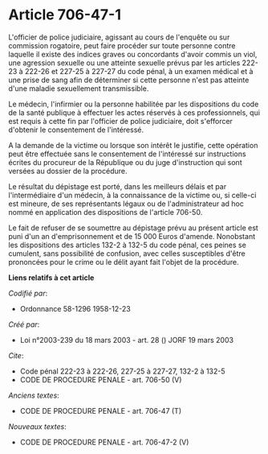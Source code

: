 # Article 706-47-1

L'officier de police judiciaire, agissant au cours de l'enquête ou sur commission rogatoire, peut faire procéder sur toute
personne contre laquelle il existe des indices graves ou concordants d'avoir commis un viol, une agression sexuelle ou une
atteinte sexuelle prévus par les articles 222-23 à 222-26 et 227-25 à 227-27 du code pénal, à un examen médical et à une
prise de sang afin de déterminer si cette personne n'est pas atteinte d'une maladie sexuellement transmissible.

Le médecin, l'infirmier ou la personne habilitée par les dispositions du code de la santé publique à effectuer les actes
réservés à ces professionnels, qui est requis à cette fin par l'officier de police judiciaire, doit s'efforcer d'obtenir le
consentement de l'intéressé.

A la demande de la victime ou lorsque son intérêt le justifie, cette opération peut être effectuée sans le consentement de
l'intéressé sur instructions écrites du procureur de la République ou du juge d'instruction qui sont versées au dossier de la
procédure.

Le résultat du dépistage est porté, dans les meilleurs délais et par l'intermédiaire d'un médecin, à la connaissance de la
victime ou, si celle-ci est mineure, de ses représentants légaux ou de l'administrateur ad hoc nommé en application des
dispositions de l'article 706-50.

Le fait de refuser de se soumettre au dépistage prévu au présent article est puni d'un an d'emprisonnement et de 15 000 Euros
d'amende. Nonobstant les dispositions des articles 132-2 à 132-5 du code pénal, ces peines se cumulent, sans possibilité de
confusion, avec celles susceptibles d'être prononcées pour le crime ou le délit ayant fait l'objet de la procédure.

**Liens relatifs à cet article**

_Codifié par_:

  - Ordonnance 58-1296 1958-12-23

_Créé par_:

  - Loi n°2003-239 du 18 mars 2003 - art. 28 () JORF 19 mars 2003

_Cite_:

  - Code pénal 222-23 à 222-26, 227-25 à 227-27, 132-2 à 132-5
  - CODE DE PROCEDURE PENALE - art. 706-50 (V)

_Anciens textes_:

  - CODE DE PROCEDURE PENALE - art. 706-47 (T)

_Nouveaux textes_:

  - CODE DE PROCEDURE PENALE - art. 706-47-2 (V)
